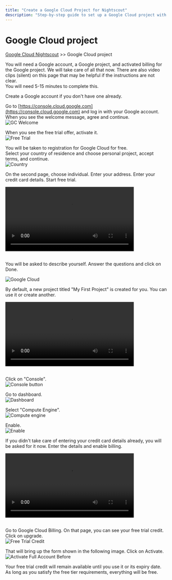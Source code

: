 ```yaml
---
title: "Create a Google Cloud Project for Nightscout"
description: "Step-by-step guide to set up a Google Cloud project with billing and free-trial credit to host your Nightscout instance."
---
```

  
# Google Cloud project  
[Google Cloud Nightscout](./GoogleCloud.md) >> Google Cloud project  
  
You will need a Google account, a Google project, and activated billing for the Google project.  We will take care of all that now.  There are also video clips (silent) on this page that may be helpful if the instructions are not clear.  
You will need 5-15 minutes to complete this.  
  
Create a Google account if you don't have one already.  
  
Go to  [https://console.cloud.google.com](https://console.cloud.google.com) and log in with your Google account.  
When you see the welcome message, agree and continue.  
![GC Welcome](./images/GC_Welcome.png)  
  
When you see the free trial offer, activate it.  
![Free Trial](./images/FreeTrial.png)  
  
You will be taken to registration for Google Cloud for free.  
Select your country of residence and choose personal project, accept terms, and continue.  
![Country](./images/Country.png)  
  
On the second page, choose individual.  Enter your address.  Enter your credit card details.  Start free trial.  
  
<video width="400" controlsList="nodownload" src="./video/GC.mp4" controls>  
</video>  
<br/>  
<br/>  
  
You will be asked to describe yourself.  Answer the questions and click on Done.  
  
![Google Cloud](./images/GoogleCloud.png)  
  
By default, a new project titled "My First Project" is created for you.  You can use it or create another.  
  
<video width="400" controlsList="nodownload" src="./video/GC2.mp4" controls>  
</video>  
<br/>  
<br/>  
  
Click on "Console".  
![Console button](./images/Console.png)  
  
Go to dashboard.  
![Dashboard](./images/Dashboard.png)  
  
Select "Compute Engine".  
![Compute engine](./images/Dash.png)  
  
Enable.  
![Enable](./images/Enable.png)  

If you didn't take care of entering your credit card details already, you will be asked for it now.  Enter the details and enable billing.  
  
<video width="400" controlsList="nodownload" src="./video/GC3.mp4" controls>  
</video>  
<br/>  
<br/>   
  
Go to Google Cloud Billing.  On that page, you can see your free  trial credit.  Click on upgrade.  
![Free Trial Credit](./images/FreeTrialCredit.png)  
  
That will bring up the form shown in the following image.  Click on Activate.  
![Activate Full Account Before](./images/ActivateFullAccountBefore.png)  
  
Your free trial credit will remain available until you use it or its expiry date.  
As long as you satisfy the free tier requirements, everything will be free.  
  
